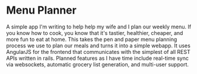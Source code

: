 # Menu Planner

A simple app I'm writing to help help my wife and I plan our weekly menu. If you know how to cook, you know that it's tastier, healthier, cheaper, and more fun to eat at home. This takes the pen and paper menu planning process we use to plan our meals and turns it into a simple webapp. It uses AngularJS for the frontend that communicates with the simplest of all REST APIs written in rails. Planned features as I have time include real-time sync via websockets, automatic grocery list generation, and multi-user support.
